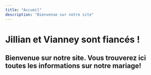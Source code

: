 ```yaml
---
title: "Accueil"
description: "Bienvenue sur notre site"
---
```


# Jillian et Vianney sont fiancés !

## Bienvenue sur notre site. Vous trouverez ici toutes les informations sur notre mariage!
